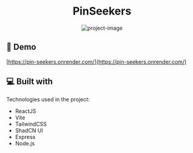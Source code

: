 <h1 align="center" id="title">PinSeekers</h1>

<p align="center"><img src="https://socialify.git.ci/Lowgy/pin-seekers/image?description=1&amp;font=Inter&amp;language=1&amp;name=1&amp;owner=1&amp;pattern=Solid&amp;theme=Dark" alt="project-image"></p>

<h2>🚀 Demo</h2>

[https://pin-seekers.onrender.com/](https://pin-seekers.onrender.com/)

  
<h2>💻 Built with</h2>

Technologies used in the project:

*   ReactJS
*   Vite
*   TailwindCSS
*   ShadCN UI
*   Express
*   Node.js
